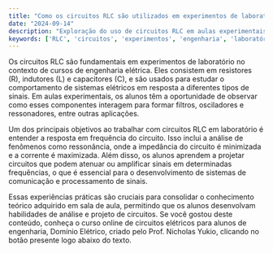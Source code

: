 ```yaml
---
title: "Como os circuitos RLC são utilizados em experimentos de laboratório?"
date: "2024-09-14"
description: "Exploração do uso de circuitos RLC em aulas experimentais de engenharia elétrica."
keywords: ['RLC', 'circuitos', 'experimentos', 'engenharia', 'laboratório']
---
```


Os circuitos RLC são fundamentais em experimentos de laboratório no contexto de cursos de engenharia elétrica. Eles consistem em resistores (R), indutores (L) e capacitores (C), e são usados para estudar o comportamento de sistemas elétricos em resposta a diferentes tipos de sinais. Em aulas experimentais, os alunos têm a oportunidade de observar como esses componentes interagem para formar filtros, osciladores e ressonadores, entre outras aplicações.

Um dos principais objetivos ao trabalhar com circuitos RLC em laboratório é entender a resposta em frequência do circuito. Isso inclui a análise de fenômenos como ressonância, onde a impedância do circuito é minimizada e a corrente é maximizada. Além disso, os alunos aprendem a projetar circuitos que podem atenuar ou amplificar sinais em determinadas frequências, o que é essencial para o desenvolvimento de sistemas de comunicação e processamento de sinais.

Essas experiências práticas são cruciais para consolidar o conhecimento teórico adquirido em sala de aula, permitindo que os alunos desenvolvam habilidades de análise e projeto de circuitos. Se você gostou deste conteúdo, conheça o curso online de circuitos elétricos para alunos de engenharia, Domínio Elétrico, criado pelo Prof. Nicholas Yukio, clicando no botão presente logo abaixo do texto.
